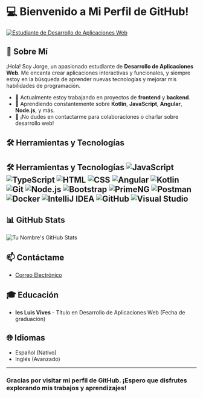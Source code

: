 # 💻 Bienvenido a Mi Perfil de GitHub!

[![Estudiante de Desarrollo de Aplicaciones Web](https://img.shields.io/badge/Estudiante-Desarrollo%20de%20Aplicaciones%20Web-blue)]()

## 🌟 Sobre Mí
¡Hola! Soy Jorge, un apasionado estudiante de **Desarrollo de Aplicaciones Web**. Me encanta crear aplicaciones interactivas y funcionales, y siempre estoy en la búsqueda de aprender nuevas tecnologías y mejorar mis habilidades de programación.

- 🔭 Actualmente estoy trabajando en proyectos de **frontend** y **backend**.
- 🌱 Aprendiendo constantemente sobre **Kotlin**, **JavaScript**, **Angular**, **Node.js**, y más.
- 💬 ¡No dudes en contactarme para colaboraciones o charlar sobre desarrollo web!

## 🛠️ Herramientas y Tecnologías 
## 🛠️ Herramientas y Tecnologías ![JavaScript](https://img.shields.io/badge/JavaScript-ES6-yellow?logo=javascript&logoColor=white) ![TypeScript](https://img.shields.io/badge/TypeScript-4.0-blue?logo=typescript&logoColor=white) ![HTML](https://img.shields.io/badge/HTML5-E34F26?logo=html5&logoColor=white) ![CSS](https://img.shields.io/badge/CSS3-1572B6?logo=css3&logoColor=white) ![Angular](https://img.shields.io/badge/Angular-12-red?logo=angular&logoColor=white) ![Kotlin](https://img.shields.io/badge/Kotlin-1.5.20-0095D5?logo=kotlin&logoColor=white) ![Git](https://img.shields.io/badge/Git-F05032?logo=git&logoColor=white) ![Node.js](https://img.shields.io/badge/Node.js-14.17.0-green?logo=node.js&logoColor=white) ![Bootstrap](https://img.shields.io/badge/Bootstrap-5.0.0-purple?logo=bootstrap&logoColor=white) ![PrimeNG](https://img.shields.io/badge/PrimeNG-11.4.0-blue?logo=primeng&logoColor=white) ![Postman](https://img.shields.io/badge/Postman-8.0-orange?logo=postman&logoColor=white) ![Docker](https://img.shields.io/badge/Docker-20.10.7-blue?logo=docker&logoColor=white) ![IntelliJ IDEA](https://img.shields.io/badge/IntelliJ%20IDEA-2021.1-blue?logo=intellij-idea&logoColor=white) ![GitHub](https://img.shields.io/badge/GitHub-2.32.0-black?logo=github&logoColor=white) ![Visual Studio](https://img.shields.io/badge/Visual%20Studio-2019-purple?logo=visual-studio&logoColor=white)

## 📊 GitHub Stats
![Tu Nombre's GitHub Stats](https://github-readme-stats.vercel.app/api?username=JorgeMrj&show_icons=true&theme=radical)

## 📫 Contáctame
- [Correo Electrónico](mailto:roadtoello2@gmail.com)

## 🎓 Educación
- **Ies Luis Vives** - Título en Desarrollo de Aplicaciones Web (Fecha de graduación)

## 🌐 Idiomas
- Español (Nativo)
- Inglés (Avanzado)

---
### Gracias por visitar mi perfil de GitHub. ¡Espero que disfrutes explorando mis trabajos y aprendizajes!
